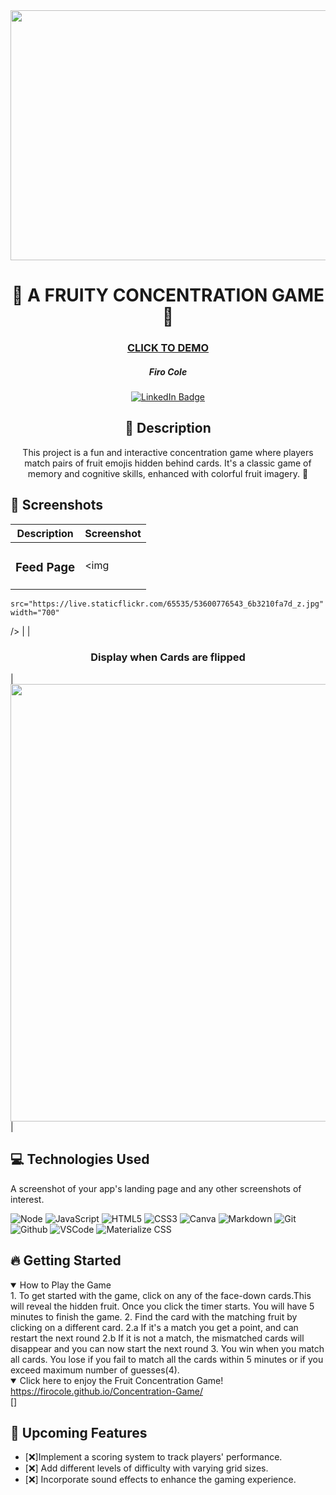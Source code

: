 <div id="header" align="center">

  <img src="https://live.staticflickr.com/65535/53601011720_55e308cb22_z.jpg" width="800" height="400">

</div>



 <div id="description" align="center">

  # :lemon: A FRUITY CONCENTRATION GAME 	:kiwi_fruit:

  ### [CLICK TO DEMO](https://firocole.github.io/Concentration-Game/)

  ##### Firo Cole

[![LinkedIn Badge](https://img.shields.io/badge/-@firocolemd-blue?style=flat&logo=Linkedin&logoColor=black)](https://www.linkedin.com/in/firocolemd/)

  ## :pencil: Description

 This project is a fun and interactive concentration game where players match pairs of fruit emojis hidden behind cards. It's a classic game of memory and cognitive skills, enhanced with colorful fruit imagery. :watermelon:	

  </div>

  ## :camera_flash: Screenshots 

  |   Description | Screenshot | 
  |:-------------:| -----------|
  | <h3>Feed Page</h3> | <img
    src="https://live.staticflickr.com/65535/53600776543_6b3210fa7d_z.jpg"
    width="700" 


  /> |
  | <h3 align="center">Display when Cards are flipped</h3> | <img
  src="https://live.staticflickr.com/65535/53600776558_05a4e1671e_z.jpg"
  width="700"
  /> |


  ## :computer: Technologies Used
  A screenshot of your app's landing page and any other screenshots of interest.

  ![Node](https://img.shields.io/badge/-Node.js-05122A?style=flat&logo=node.js)
  ![JavaScript](https://img.shields.io/badge/-JavaScript-05122A?style=flat&logo=javascript)
  ![HTML5](https://img.shields.io/badge/-HTML5-05122A?style=flat&logo=html5)
  ![CSS3](https://img.shields.io/badge/-CSS-05122A?style=flat&logo=css3)
    ![Canva](https://img.shields.io/badge/-Canva-05122A?style=flat&logo=canva)
  ![Markdown](https://img.shields.io/badge/-Markdown-05122A?style=flat&logo=markdown)
  ![Git](https://img.shields.io/badge/-Git-05122A?style=flat&logo=git)
  ![Github](https://img.shields.io/badge/-GitHub-05122A?style=flat&logo=github)
  ![VSCode](https://img.shields.io/badge/-VS_Code-05122A?style=flat&logo=visualstudio)
  ![Materialize CSS](https://img.shields.io/badge/-Materialize_CSS-05122A?style=flat&logo=materialdesign)



## :fire: Getting Started

<details open>
  <summary> How to Play the Game </summary>
    1. To get started with the game, click on any of the face-down cards.This will reveal the hidden fruit. Once you click the timer starts. You will have 5 minutes to finish the game.
    2. Find the card with the matching fruit by clicking on a different card.
        2.a If it's a match you get a point, and can restart the next round
        2.b If it is not a match, the mismatched cards will disappear and you can now start the next round
    3. You win when you match all cards. You lose if you fail to match all the cards within 5 minutes or if you exceed maximum number of guesses(4).
    
</details>

<details open>
  <summary> Click here to enjoy the Fruit Concentration Game!</summary>
  <a href="https://firocole.github.io/Concentration-Game/"
    > https://firocole.github.io/Concentration-Game/ </a
  >
</details>
[]

## :satellite: Upcoming Features
- [:x:]Implement a scoring system to track players' performance.
- [:x:] Add different levels of difficulty with varying grid sizes.
- [:x:] Incorporate sound effects to enhance the gaming experience.